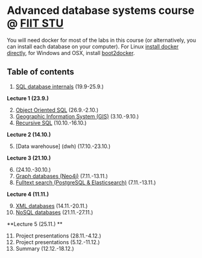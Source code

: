 # Advanced database systems course @ [FIIT STU](http://www.fiit.stuba.sk)

You will need docker for most of the labs in this course (or alternatively, you can install each database on your computer). For Linux [install docker directly](http://docs.docker.com/linux/started/), for Windows and OSX, install [boot2docker](http://boot2docker.io/).

## Table of contents

1. [SQL database internals](sql-internals) (19.9-25.9.)

**Lecture 1 (23.9.)**

2. [Object Oriented SQL](oo-sql) (26.9.-2.10.)
3. [Geographic Information System (GIS)](gis) (3.10.-9.10.)
4. [Recursive SQL](recursive-sql) (10.10.-16.10.)

 **Lecture 2 (14.10.)**

5. [Data warehouse] (dwh) (17.10.-23.10.)

 **Lecture 3 (21.10.)**

6. (24.10.-30.10.)
7. [Graph databases (Neo4j)](neo4j) (7.11.-13.11.)
8. [Fulltext search (PostgreSQL & Elasticsearch)](fulltext) (7.11.-13.11.)

 **Lecture 4 (11.11.)**

9. [XML databases](neo4j) (14.11.-20.11.)
10. [NoSQL databases](nosql) (21.11.-27.11.)

 **Lecture 5 (25.11.) **

11. Project presentations (28.11.-4.12.)
12. Project presentations (5.12.-11.12.)
13. Summary (12.12.-18.12.)

